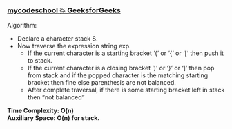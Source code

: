 ### [mycodeschool](https://www.youtube.com/watch?v=QZOLb0xHB_Q&list=PL2_aWCzGMAwI3W_JlcBbtYTwiQSsOTa6P&index=19&t=0s)[ :boom: GeeksforGeeks](https://www.geeksforgeeks.org/check-for-balanced-parentheses-in-an-expression/)  
  
Algorithm:    
   * Declare a character stack S.  
   * Now traverse the expression string exp.  
        * If the current character is a starting bracket ‘(‘ or ‘{‘ or ‘[‘ then push it to stack.  
        * If the current character is a closing bracket ‘)’ or ‘}’ or ‘]’ then pop from stack and if the popped character is the matching starting bracket then fine else parenthesis are not balanced.    
        * After complete traversal, if there is some starting bracket left in stack then “not balanced”  

**Time Complexity: O(n)**  
**Auxiliary Space: O(n) for stack.**  
